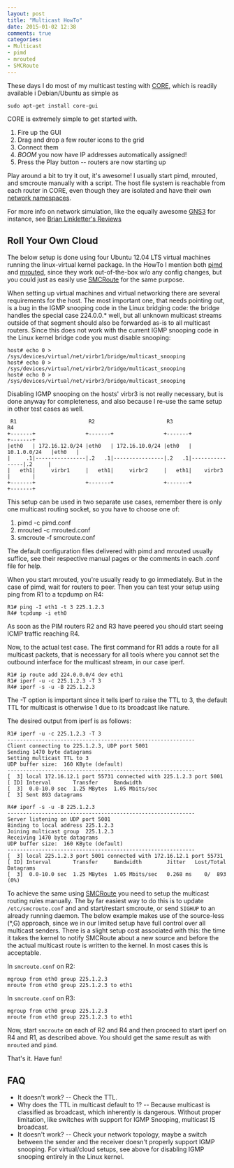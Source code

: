 ```yaml
---
layout: post
title: "Multicast HowTo"
date: 2015-01-02 12:38
comments: true
categories:
- Multicast
- pimd
- mrouted
- SMCRoute
---
```


These days I do most of my multicast testing with
[CORE](http://www.nrl.navy.mil/itd/ncs/products/core), which is
readily available i Debian/Ubuntu as simple as

    sudo apt-get install core-gui

CORE is extremely simple to get started with.

   1. Fire up the GUI
   2. Drag and drop a few router icons to the grid
   3. Connect them
   4. *BOOM* you now have IP addresses automatically assigned!
   5. Press the Play button -- routers are now starting up

Play around a bit to try it out, it's awesome!  I usually start pimd,
mrouted, and smcroute manually with a script.  The host file system is
reachable from each router in CORE, even though they are isolated and
have their own
[network namespaces](http://blog.scottlowe.org/2013/09/04/introducing-linux-network-namespaces/).

For more info on network simulation, like the equally awesome
[GNS3](http://www.gns3.com/) for instance, see
[Brian Linkletter's Reviews](http://www.brianlinkletter.com/open-source-network-simulators/)
   

Roll Your Own Cloud
-------------------

The below setup is done using four Ubuntu 12.04 LTS virtual machines
running the linux-virtual kernel package.  In the HowTo I mention both
[pimd](/pimd.html) and [mrouted](/mrouted.html), since they work
out-of-the-box w/o any config changes, but you could just as easily
use [SMCRoute](/smcroute.html) for the same purpose.

When setting up virtual machines and virtual networking there are
several requirements for the host.  The most important one, that needs
pointing out, is a bug in the IGMP snooping code in the Linux bridging
code: the bridge handles the special case 224.0.0.* well, but all
unknown multicast streams outside of that segment should also be
forwarded as-is to all multicast routers.  Since this does not work
with the current IGMP snooping code in the Linux kernel bridge code
you must disable snooping:

    host# echo 0 > /sys/devices/virtual/net/virbr1/bridge/multicast_snooping
    host# echo 0 > /sys/devices/virtual/net/virbr2/bridge/multicast_snooping
    host# echo 0 > /sys/devices/virtual/net/virbr3/bridge/multicast_snooping

Disabling IGMP snooping on the hosts' virbr3 is not really necessary,
but is done anyway for completeness, and also because I re-use the
same setup in other test cases as well.

     R1                       R2                       R3                       R4
    +-------+                +-------+                +-------+                +-------+
    |eth0   | 172.16.12.0/24 |eth0   | 172.16.10.0/24 |eth0   |  10.1.0.0/24   |eth0   |
    |     .1|----------------|.2   .1|----------------|.2   .1|----------------|.2     |
    |   eth1|     virbr1     |   eth1|     virbr2     |   eth1|    virbr3      |       |
    +-------+                +-------+                +-------+                +-------+

This setup can be used in two separate use cases, remember there is only
one multicast routing socket, so you have to choose one of:

   1. pimd -c pimd.conf
   2. mrouted -c mrouted.conf
   3. smcroute -f smcroute.conf

The default configuration files delivered with pimd and mrouted usually
suffice, see their respective manual pages or the comments in each .conf
file for help.

When you start mrouted, you're usually ready to go immediately.  But
in the case of pimd, wait for routers to peer.  Then you can test your
setup using ping from R1 to a tcpdump on R4:

    R1# ping -I eth1 -t 3 225.1.2.3
    R4# tcpdump -i eth0

As soon as the PIM routers R2 and R3 have peered you should start seeing
ICMP traffic reaching R4.

Now, to the actual test case.  The first command for R1 adds a route for
all multicast packets, that is necessary for all tools where you cannot
set the outbound interface for the multicast stream, in our case iperf.
 
    R1# ip route add 224.0.0.0/4 dev eth1
    R1# iperf -u -c 225.1.2.3 -T 3
    R4# iperf -s -u -B 225.1.2.3

The -T option is important since it tells iperf to raise the TTL to 3,
the default TTL for multicast is otherwise 1 due to its broadcast like
nature.

The desired output from iperf is as follows:

    R1# iperf -u -c 225.1.2.3 -T 3
    ------------------------------------------------------------
    Client connecting to 225.1.2.3, UDP port 5001
    Sending 1470 byte datagrams
    Setting multicast TTL to 3
    UDP buffer size:  160 KByte (default)
    ------------------------------------------------------------
    [  3] local 172.16.12.1 port 55731 connected with 225.1.2.3 port 5001
    [ ID] Interval       Transfer     Bandwidth
    [  3]  0.0-10.0 sec  1.25 MBytes  1.05 Mbits/sec
    [  3] Sent 893 datagrams

    R4# iperf -s -u -B 225.1.2.3
    ------------------------------------------------------------
    Server listening on UDP port 5001
    Binding to local address 225.1.2.3
    Joining multicast group  225.1.2.3
    Receiving 1470 byte datagrams
    UDP buffer size:  160 KByte (default)
    ------------------------------------------------------------
    [  3] local 225.1.2.3 port 5001 connected with 172.16.12.1 port 55731
    [ ID] Interval       Transfer     Bandwidth        Jitter   Lost/Total Datagrams
    [  3]  0.0-10.0 sec  1.25 MBytes  1.05 Mbits/sec   0.268 ms    0/  893 (0%)

To achieve the same using [SMCRoute](/smcroute.html) you need to setup
the multicast routing rules manually.  The by far easiest way to do
this is to update `/etc/smcroute.conf` and and start/restart smcroute,
or send `SIGHUP` to an already running daemon.  The below example makes
use of the source-less (*,G) approach, since we in our limited setup
have full control over all multicast senders.  There is a slight setup
cost associated with this: the time it takes the kernel to notify
SMCRoute about a new source and before the the actual multicast route
is written to the kernel.  In most cases this is acceptable.

In `smcroute.conf` on R2:

    mgroup from eth0 group 225.1.2.3
    mroute from eth0 group 225.1.2.3 to eth1

In `smcroute.conf` on R3:

    mgroup from eth0 group 225.1.2.3
    mroute from eth0 group 225.1.2.3 to eth1

Now, start `smcroute` on each of R2 and R4 and then proceed to start
iperf on R4 and R1, as described above. You should get the same result
as with `mrouted` and `pimd`.

That's it. Have fun!

FAQ
---

* It doesn't work? -- Check the TTL.
* Why does the TTL in multicast default to 1? -- Because multicast is
  classified as broadcast, which inherently is dangerous.  Without
  proper limitation, like switches with support for IGMP Snooping,
  multicast IS broadcast.
* It doesn't work? -- Check your network topology, maybe a switch
  between the sender and the receiver doesn't properly support IGMP
  snooping.  For virtual/cloud setups, see above for disabling IGMP
  snooping entirely in the Linux kernel.
